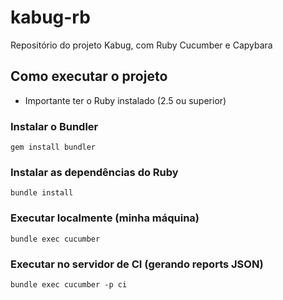 # kabug-rb
Repositório do projeto Kabug, com Ruby Cucumber e Capybara


## Como executar o projeto

* Importante ter o Ruby instalado (2.5 ou superior)


### Instalar o Bundler
`
gem install bundler
`

### Instalar as dependências do Ruby
`
bundle install
`

### Executar localmente (minha máquina)
`
bundle exec cucumber
`

### Executar no servidor de CI (gerando reports JSON)
`
bundle exec cucumber -p ci
`
